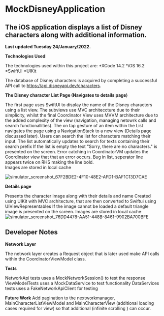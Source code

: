 # MockDisneyApplication

## The iOS application displays a list of Disney characters along with additional information.

**Last updated Tuesday 24/January/2022.**

**Technologies Used**

The technologies used within this project are:
*XCode 14.2
*iOS 16.2
*SwiftUI
*UIKit 

The database of Disney characters is acquired by completing a successful API call to https://api.disneyapi.dev/characters.

**The Disney character List Page (Navigates to details page)**

The first page uses SwiftUI to display the name of the Disney characters using a list view. 
The subviews use MVC architeccture due to their simplicity, whilst the final Coordinator View uses MVVM architecture due to the added complexity of the view (navigation, managing netowrk calls and search functionallities).
The on tap gesture of an item within the List navigates the page using a NavigationStack to a new view (Details page discussed later).
Users can search the list for characters matching their input. The list automatically updates to search for texts containing their search prefix
If the list is empty the text "Sorry, there are no characters." is presented on the screen.
Error catching in CoordinatorVM updates the Coordinator view that that an error occurs.
Bug in list, seperator line appears twice on RHS making the line bold.  
Images are stored in local cache 

![simulator_screenshot_67F2BDE2-4F10-48E2-AFD1-BAF1C13D7CAE](https://user-images.githubusercontent.com/115171961/214914749-d1f7d587-f680-4f34-ad0c-310e153f07d7.png)

**Details page**

Presents the character image along with their details and name
Created using UIKit with MVC architecture, that are then converted to Swiftui using UIViewRepresentables
If the image cannot be loaded a default triangle image is presented on the screen.
Images are stored in local cache  
![simulator_screenshot_76DD4478-AA51-448B-8461-9902BA700BFE](https://user-images.githubusercontent.com/115171961/214915139-da6295e8-51f0-45de-94d2-495a5a26617d.png)

## Developer Notes

**Network Layer**

The network layer creates a Request object that is later used make API calls within the CoordinatorViewModel class.
 

**Tests**

NetworkApi tests uses a MockNetworkSession() to test the response
ViewModelTests uses a MockDataService to test functionality
DataServices tests uses a FakeNetworkApiClient for testing

**Future Work**
Add pagination to the nextworkmanager, MainCharacterListViewModel and MainCharacterView (additional loading cases required for view) so that additional (infinite scrolling ) can occur.  

